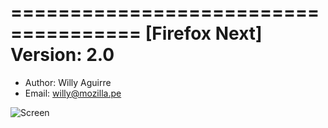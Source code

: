 ===================================== 
[Firefox Next] 
Version: 2.0
=====================================

* Author: Willy Aguirre
* Email: willy@mozilla.pe

![Screen](https://raw.github.com/marti1125/Fan-Page-Moz-Peru/master/fa.png)

